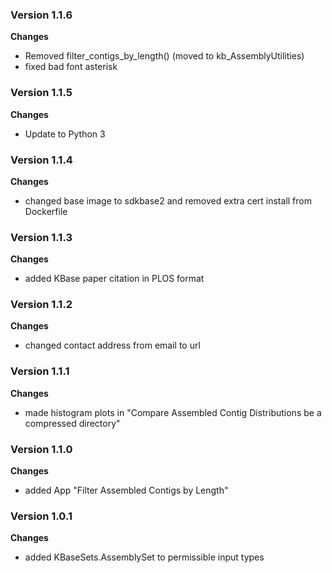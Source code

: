 ### Version 1.1.6
__Changes__
- Removed filter_contigs_by_length() (moved to kb_AssemblyUtilities)
- fixed bad font asterisk

### Version 1.1.5
__Changes__
- Update to Python 3

### Version 1.1.4
__Changes__
- changed base image to sdkbase2 and removed extra cert install from Dockerfile

### Version 1.1.3
__Changes__
- added KBase paper citation in PLOS format

### Version 1.1.2
__Changes__
- changed contact address from email to url

### Version 1.1.1
__Changes__
- made histogram plots in "Compare Assembled Contig Distributions be a compressed directory"

### Version 1.1.0
__Changes__
- added App "Filter Assembled Contigs by Length"

### Version 1.0.1
__Changes__
- added KBaseSets.AssemblySet to permissible input types
